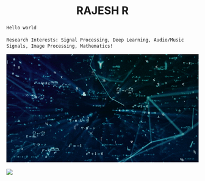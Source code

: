 
<h1 align="center">RAJESH R</h1>

```
Hello world

Research Interests: Signal Processing, Deep Learning, Audio/Music Signals, Image Processing, Mathematics!
```
<p align="center">
  <img  src="https://github.com/its-rajesh/its-rajesh/blob/main/math2.gif">
</p>



![](https://komarev.com/ghpvc/?username=its-rajesh&color=red&style=for-the-badge&label=VIEWERS+COUNT)


<!---
its-rajesh/its-rajesh is a ✨ special ✨ repository because its `README.md` (this file) appears on your GitHub profile.
You can click the Preview link to take a look at your changes.
--->
